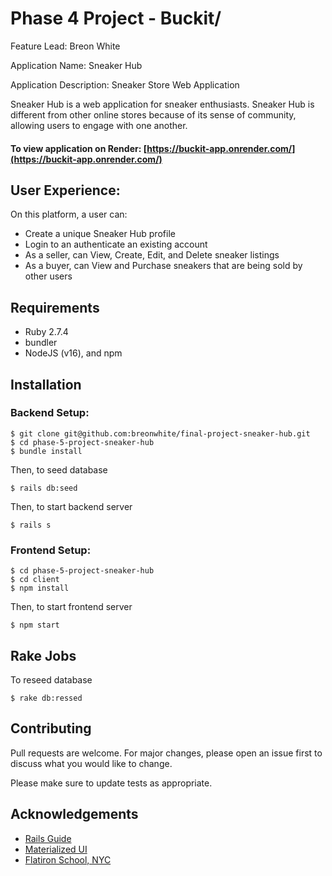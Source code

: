 # Phase 4 Project - Buckit/

Feature Lead:
Breon White

Application Name:
Sneaker Hub

Application Description: 
Sneaker Store Web Application

Sneaker Hub is a web application for sneaker enthusiasts. Sneaker Hub is different from other online stores because of its sense of community, allowing users to engage with one another. 

#### To view application on Render: [https://buckit-app.onrender.com/](https://buckit-app.onrender.com/) 

## User Experience:
On this platform, a user can: 

- Create a unique Sneaker Hub profile
- Login to an authenticate an existing account
- As a seller, can View, Create, Edit, and Delete sneaker listings
- As a buyer, can View and Purchase sneakers that are being sold by other users

## Requirements
- Ruby 2.7.4
- bundler
- NodeJS (v16), and npm

## Installation
### Backend Setup:
```console
$ git clone git@github.com:breonwhite/final-project-sneaker-hub.git
$ cd phase-5-project-sneaker-hub
$ bundle install
```
Then, to seed database
```console
$ rails db:seed
```
Then, to start backend server
```console
$ rails s
```

### Frontend Setup:
```console
$ cd phase-5-project-sneaker-hub
$ cd client
$ npm install
```
Then, to start frontend server
```console
$ npm start
``` 

## Rake Jobs
To reseed database
```console
$ rake db:ressed
```

## Contributing

Pull requests are welcome. For major changes, please open an issue first
to discuss what you would like to change.

Please make sure to update tests as appropriate.

## Acknowledgements

- [Rails Guide](https://guides.rubyonrails.org/)
- [Materialized UI](https://mui.com/)
- [Flatiron School, NYC](https://flatironschool.com/campuses/nyc/?utm_source=Google&utm_medium=ppc&utm_campaign=12728169833&utm_content=127574234584&utm_term=flatiron%20school%20nyc&uqaid=513799628636&CjwKCAiA0JKfBhBIEiwAPhZXDxxJlDY_SEahS1QBiubqwPusvGUsfDHmmLAVTuJeLLSGY5b-6OLnqBoCx4kQAvD_BwE&gclid=CjwKCAiA0JKfBhBIEiwAPhZXDxxJlDY_SEahS1QBiubqwPusvGUsfDHmmLAVTuJeLLSGY5b-6OLnqBoCx4kQAvD_BwE)
